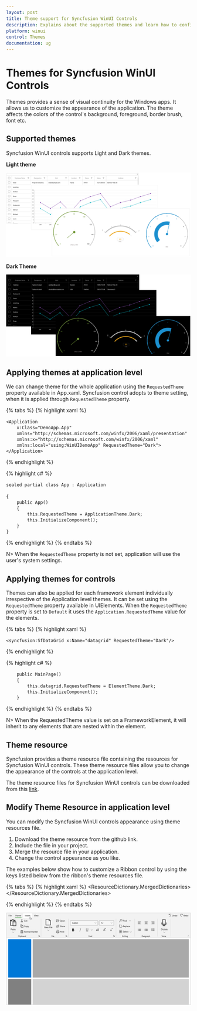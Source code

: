 ```yaml
---
layout: post
title: Theme support for Syncfusion WinUI Controls
description: Explains about the supported themes and learn how to configure themes for Syncfusion WinUI controls.
platform: winui
control: Themes
documentation: ug
---
```


# Themes for Syncfusion WinUI Controls

Themes provides a sense of visual continuity for the Windows apps. It allows us to customize the appearance of the application. The theme affects the colors of the control's background, foreground, border brush, font etc. 

## Supported themes

Syncfusion WinUI controls supports Light and Dark themes. 

**Light theme**

![Light theme for WinUI controls](themes-images/light.png)

**Dark Theme**
    
![Dark theme for WinUI controls](themes-images/dark.png)

## Applying themes at application level

We can change theme for the whole application using the `RequestedTheme` property available in App.xaml. Syncfusion control adopts to theme setting, when it is applied through `RequestedTheme` property. 

{% tabs %}
{% highlight xaml %}

    <Application
        x:Class="DemoApp.App"
        xmlns="http://schemas.microsoft.com/winfx/2006/xaml/presentation"
        xmlns:x="http://schemas.microsoft.com/winfx/2006/xaml"
        xmlns:local="using:WinUIDemoApp" RequestedTheme="Dark">
    </Application>

{% endhighlight %}

{% highlight c# %}

    sealed partial class App : Application

    {
        public App()
        {
            this.RequestedTheme = ApplicationTheme.Dark;
            this.InitializeComponent();
        }
    }

{% endhighlight %}
{% endtabs %}

N> When the `RequestedTheme` property is not set, application will use the user's system settings.

## Applying themes for controls

Themes can also be applied for each framework element individually irrespective of the Application level themes. It can be set using the `RequestedTheme` property available in UIElements. When the `RequestedTheme` property is set to `Default` it uses the `Application.RequestedTheme` value for the elements.

{% tabs %}
{% highlight xaml %}

    <syncfusion:SfDataGrid x:Name="datagrid" RequestedTheme="Dark"/>

{% endhighlight %}

{% highlight c# %}

        public MainPage()
        {
            this.datagrid.RequestedTheme = ElementTheme.Dark;
            this.InitializeComponent();
        }

{% endhighlight %}
{% endtabs %}

N> When the RequestedTheme value is set on a FrameworkElement, it will inherit to any elements that are nested within the element.

## Theme resource

Syncfusion provides a theme resource file containing the resources for Syncfusion WinUI controls. These theme resource files allow you to change the appearance of the controls at the application level.

The theme resource files for Syncfusion WinUI controls can be downloaded from this [link](https://github.com/MuthusamyPonraj/winui-controls-theme-resource-files/blob/master/).

## Modify Theme Resource in application level

You can modify the Syncfusion WinUI controls appearance using theme resources file.

1. Download the theme resource from the github link.
2. Include the file in your project.
3. Merge the resource file in your application.
4. Change the control appearance as you like.

The examples below show how to customize a Ribbon control by using the keys listed below from the ribbon's theme resources file.

{% tabs %}
{% highlight xaml %}
<ResourceDictionary>
    <ResourceDictionary.MergedDictionaries>
        <ResourceDictionary Source="themeresources.xaml" />
    </ResourceDictionary.MergedDictionaries>
</ResourceDictionary>

<SolidColorBrush x:Key="SyncfusionRibbonTabBackgroundPointerOver" Color="White" />
<SolidColorBrush x:Key="SyncfusionRibbonTabBorderBrushSelected" Color="Green" />

{% endhighlight %}
{% endtabs %}

![Modify theme resource in application level](Common-images/Common-image2.png)






